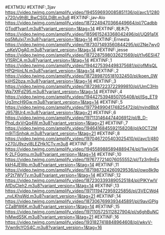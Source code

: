 #EXTM3U
#EXTINF:,3jav
https://video.twimg.com/amplify_video/1945596930085851136/pl/avc1/1280x720/y9hBI_BwCSGLDjBt.m3u8
#EXTINF:,jav-Alo
https://video.twimg.com/amplify_video/1872249470366449664/pl/7CadbbGTodf1van1.m3u8?variant_version=1&tag=14
#EXTINF:,桃木乃
https://video.twimg.com/amplify_video/1859615243368042496/pl/UQ91a1Xpq5MuIxj7.m3u8?variant_version=1&tag=14
#EXTINF:,Ernesta
https://video.twimg.com/amplify_video/1873071493560844295/pl/ZNe7wy0_pKeVOgA0.m3u8?variant_version=1&tag=14
#EXTINF:,jesse
https://video.twimg.com/amplify_video/1872287598032621569/pl/t1y6ESI47V1SRlCA.m3u8?variant_version=1&tag=14
#EXTINF:,1
https://video.twimg.com/amplify_video/1944275394498375681/pl/ofMIsQLHPQHjinLN.m3u8?variant_version=1&tag=14
#EXTINF:,2
https://video.twimg.com/amplify_video/1872898705181032450/pl/koen_0WkjiHS2bza.m3u8?variant_version=1&tag=14
#EXTINF:,3
https://video.twimg.com/amplify_video/1872987223722999810/pl/UmC3HnWa7XfFdZ95.m3u8?variant_version=1&tag=14
#EXTINF:,4
https://video.twimg.com/amplify_video/1944275394850705408/pl/lSg_ET9Ug3mcH9Gw.m3u8?variant_version=1&tag=14
#EXTINF:,5
https://video.twimg.com/amplify_video/1977949904174825472/pl/nyjndBbXJ957BUr4.m3u8?variant_version=1&tag=21
#EXTINF:,6
https://video.twimg.com/amplify_video/1971131464474406912/pl/B_D-PhqLdxVrQq4W.m3u8?variant_version=1&tag=21
#EXTINF:,7
https://video.twimg.com/amplify_video/1946416845592158208/pl/k0CT2Mm9iTiSnhqk.m3u8?variant_version=1&tag=21
#EXTINF:,8
https://video.twimg.com/amplify_video/1970467205403025410/pl/avc1/480x270/J9xzvl8LEZHk1CTv.m3u8
#EXTINF:,9
https://video.twimg.com/amplify_video/1945589885894889474/pl/1iwVsGKK-2LFGgmu.m3u8?variant_version=1&tag=14
#EXTINF:,10
https://video.twimg.com/amplify_video/1976777214076055552/pl/Tz3n9nEskkH4JEWp.m3u8?variant_version=1&tag=14
#EXTINF:,11
https://video.twimg.com/amplify_video/1871987324260929536/pl/owo8k9pxP2t7WVTv.m3u8?variant_version=1&tag=14
#EXTINF:,12
https://video.twimg.com/amplify_video/1872303393890525184/pl/PlKYwIVAfDsCIeh2.m3u8?variant_version=1&tag=14
#EXTINF:,13
https://video.twimg.com/amplify_video/1971119472959225856/pl/3VECWd4_nvLKhsWd.m3u8?variant_version=1&tag=21
#EXTINF:,14
https://video.twimg.com/amplify_video/1873067699393445891/pl/9aviGPlgCZaBfW6K.m3u8?variant_version=1&tag=14
#EXTINF:,15
https://video.twimg.com/amplify_video/1971105725112827904/pl/s6ghBuNChjMwdS5K.m3u8?variant_version=1&tag=21
#EXTINF:,16
https://video.twimg.com/amplify_video/1931827418848964608/pl/wkvV-1Vwn9cYOS4C.m3u8?variant_version=1&tag=16